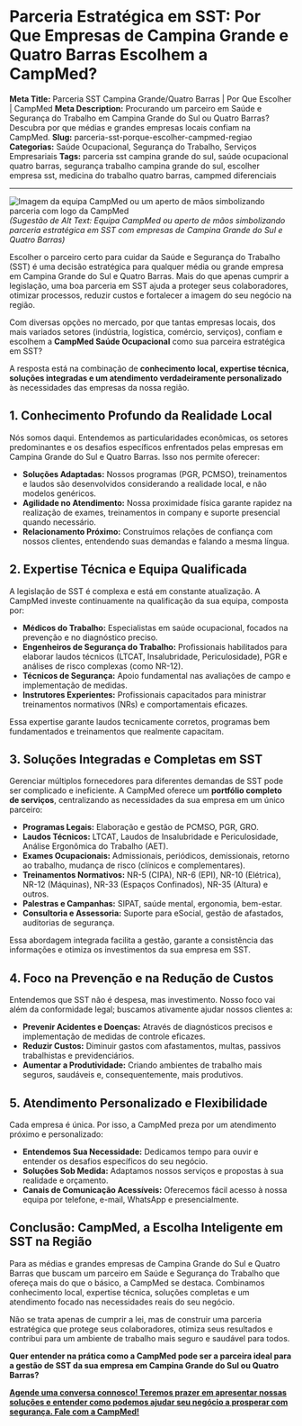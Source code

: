 # Parceria Estratégica em SST: Por Que Empresas de Campina Grande e Quatro Barras Escolhem a CampMed?

**Meta Title:** Parceria SST Campina Grande/Quatro Barras | Por Que Escolher | CampMed
**Meta Description:** Procurando um parceiro em Saúde e Segurança do Trabalho em Campina Grande do Sul ou Quatro Barras? Descubra por que médias e grandes empresas locais confiam na CampMed.
**Slug:** parceria-sst-porque-escolher-campmed-regiao
**Categorias:** Saúde Ocupacional, Segurança do Trabalho, Serviços Empresariais
**Tags:** parceria sst campina grande do sul, saúde ocupacional quatro barras, segurança trabalho campina grande do sul, escolher empresa sst, medicina do trabalho quatro barras, campmed diferenciais

---

![Imagem da equipa CampMed ou um aperto de mãos simbolizando parceria com logo da CampMed](placeholder_imagem_parceria_campmed.jpg) *(Sugestão de Alt Text: Equipa CampMed ou aperto de mãos simbolizando parceria estratégica em SST com empresas de Campina Grande do Sul e Quatro Barras)*

Escolher o parceiro certo para cuidar da Saúde e Segurança do Trabalho (SST) é uma decisão estratégica para qualquer média ou grande empresa em Campina Grande do Sul e Quatro Barras. Mais do que apenas cumprir a legislação, uma boa parceria em SST ajuda a proteger seus colaboradores, otimizar processos, reduzir custos e fortalecer a imagem do seu negócio na região.

Com diversas opções no mercado, por que tantas empresas locais, dos mais variados setores (indústria, logística, comércio, serviços), confiam e escolhem a **CampMed Saúde Ocupacional** como sua parceira estratégica em SST?

A resposta está na combinação de **conhecimento local, expertise técnica, soluções integradas e um atendimento verdadeiramente personalizado** às necessidades das empresas da nossa região.

## 1. Conhecimento Profundo da Realidade Local

Nós somos daqui. Entendemos as particularidades econômicas, os setores predominantes e os desafios específicos enfrentados pelas empresas em Campina Grande do Sul e Quatro Barras. Isso nos permite oferecer:

*   **Soluções Adaptadas:** Nossos programas (PGR, PCMSO), treinamentos e laudos são desenvolvidos considerando a realidade local, e não modelos genéricos.
*   **Agilidade no Atendimento:** Nossa proximidade física garante rapidez na realização de exames, treinamentos in company e suporte presencial quando necessário.
*   **Relacionamento Próximo:** Construímos relações de confiança com nossos clientes, entendendo suas demandas e falando a mesma língua.

## 2. Expertise Técnica e Equipa Qualificada

A legislação de SST é complexa e está em constante atualização. A CampMed investe continuamente na qualificação da sua equipa, composta por:

*   **Médicos do Trabalho:** Especialistas em saúde ocupacional, focados na prevenção e no diagnóstico preciso.
*   **Engenheiros de Segurança do Trabalho:** Profissionais habilitados para elaborar laudos técnicos (LTCAT, Insalubridade, Periculosidade), PGR e análises de risco complexas (como NR-12).
*   **Técnicos de Segurança:** Apoio fundamental nas avaliações de campo e implementação de medidas.
*   **Instrutores Experientes:** Profissionais capacitados para ministrar treinamentos normativos (NRs) e comportamentais eficazes.

Essa expertise garante laudos tecnicamente corretos, programas bem fundamentados e treinamentos que realmente capacitam.

## 3. Soluções Integradas e Completas em SST

Gerenciar múltiplos fornecedores para diferentes demandas de SST pode ser complicado e ineficiente. A CampMed oferece um **portfólio completo de serviços**, centralizando as necessidades da sua empresa em um único parceiro:

*   **Programas Legais:** Elaboração e gestão de PCMSO, PGR, GRO.
*   **Laudos Técnicos:** LTCAT, Laudos de Insalubridade e Periculosidade, Análise Ergonômica do Trabalho (AET).
*   **Exames Ocupacionais:** Admissionais, periódicos, demissionais, retorno ao trabalho, mudança de risco (clínicos e complementares).
*   **Treinamentos Normativos:** NR-5 (CIPA), NR-6 (EPI), NR-10 (Elétrica), NR-12 (Máquinas), NR-33 (Espaços Confinados), NR-35 (Altura) e outros.
*   **Palestras e Campanhas:** SIPAT, saúde mental, ergonomia, bem-estar.
*   **Consultoria e Assessoria:** Suporte para eSocial, gestão de afastados, auditorias de segurança.

Essa abordagem integrada facilita a gestão, garante a consistência das informações e otimiza os investimentos da sua empresa em SST.

## 4. Foco na Prevenção e na Redução de Custos

Entendemos que SST não é despesa, mas investimento. Nosso foco vai além da conformidade legal; buscamos ativamente ajudar nossos clientes a:

*   **Prevenir Acidentes e Doenças:** Através de diagnósticos precisos e implementação de medidas de controle eficazes.
*   **Reduzir Custos:** Diminuir gastos com afastamentos, multas, passivos trabalhistas e previdenciários.
*   **Aumentar a Produtividade:** Criando ambientes de trabalho mais seguros, saudáveis e, consequentemente, mais produtivos.

## 5. Atendimento Personalizado e Flexibilidade

Cada empresa é única. Por isso, a CampMed preza por um atendimento próximo e personalizado:

*   **Entendemos Sua Necessidade:** Dedicamos tempo para ouvir e entender os desafios específicos do seu negócio.
*   **Soluções Sob Medida:** Adaptamos nossos serviços e propostas à sua realidade e orçamento.
*   **Canais de Comunicação Acessíveis:** Oferecemos fácil acesso à nossa equipa por telefone, e-mail, WhatsApp e presencialmente.

## Conclusão: CampMed, a Escolha Inteligente em SST na Região

Para as médias e grandes empresas de Campina Grande do Sul e Quatro Barras que buscam um parceiro em Saúde e Segurança do Trabalho que ofereça mais do que o básico, a CampMed se destaca. Combinamos conhecimento local, expertise técnica, soluções completas e um atendimento focado nas necessidades reais do seu negócio.

Não se trata apenas de cumprir a lei, mas de construir uma parceria estratégica que protege seus colaboradores, otimiza seus resultados e contribui para um ambiente de trabalho mais seguro e saudável para todos.

**Quer entender na prática como a CampMed pode ser a parceira ideal para a gestão de SST da sua empresa em Campina Grande do Sul ou Quatro Barras?**

[**Agende uma conversa connosco! Teremos prazer em apresentar nossas soluções e entender como podemos ajudar seu negócio a prosperar com segurança. Fale com a CampMed!**](https://campmedocupacional.com/?page_id=233)

